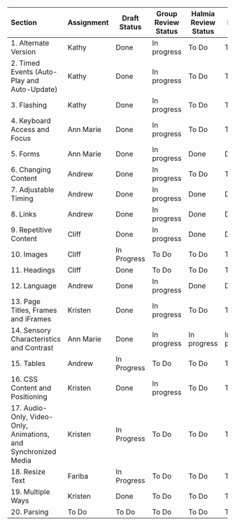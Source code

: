 | Section | Assignment | Draft Status | Group Review Status | Halmia Review Status | Vince Review Status |
|:--------|------------|--------------|---------------------|----------------------|---------------------|
| 1. Alternate Version | Kathy | Done | In progress | To Do | To Do |
| 2. Timed Events (Auto-Play and Auto-Update) | Kathy | Done | In progress | To Do | To Do |
| 3. Flashing | Kathy | Done | In progress | To Do | To Do |
| 4. Keyboard Access and Focus | Ann Marie | Done | In progress | To Do | To Do |
| 5. Forms | Ann Marie | Done | In progress | Done | Done |
| 6. Changing Content | Andrew | Done | In progress | To Do | To Do |
| 7. Adjustable Timing | Andrew | Done | In progress | Done | Done |
| 8. Links | Andrew | Done | In progress | Done | Done |
| 9. Repetitive Content | Cliff | Done | In progress | Done | Done |
| 10. Images | Cliff | In Progress | To Do | To Do | To Do |
| 11. Headings | Cliff | Done | To Do | To Do | To Do |
| 12. Language | Andrew | Done | In progress | Done | Done |
| 13. Page Titles, Frames and iFrames | Kristen | Done | In progress | To Do | To Do |
| 14. Sensory Characteristics and Contrast | Ann Marie | Done | In progress | In progress | In progress |
| 15. Tables | Andrew | In Progress | To Do | To Do | To Do |
| 16. CSS Content and Positioning | Kristen | Done | In progress | To Do | To Do |
| 17. Audio-Only, Video-Only, Animations, and Synchronized Media | Kristen | In Progress | To Do | To Do | To Do |
| 18. Resize Text |  Fariba | In Progress | To Do | To Do | To Do |
| 19. Multiple Ways | Kristen | Done | To Do | To Do | To Do |
| 20. Parsing | To Do | To Do | To Do | To Do | To Do |
